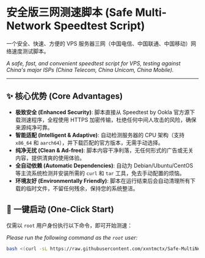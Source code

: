 # 安全版三网测速脚本 (Safe Multi-Network Speedtest Script)

一个安全、快速、方便的 VPS 服务器三网（中国电信、中国联通、中国移动）网络速度测试脚本。

*A safe, fast, and convenient speedtest script for VPS, testing against China's major ISPs (China Telecom, China Unicom, China Mobile).*

---

## ✨ 核心优势 (Core Advantages)

* **极致安全 (Enhanced Security)**: 脚本直接从 Speedtest by Ookla 官方源下载测速程序，全程使用 HTTPS 加密传输，杜绝任何中间人攻击的风险，确保来源纯净可靠。
* **智能适配 (Intelligent & Adaptive)**: 自动检测服务器的 CPU 架构（支持 `x86_64` 和 `aarch64`），并下载匹配的官方版本，无需手动选择。
* **纯净无扰 (Clean & Ad-free)**: 脚本内容干净利落，无任何形式的广告或无关内容，提供清爽的使用体验。
* **全自动依赖 (Automatic Dependencies)**: 自动为 Debian/Ubuntu/CentOS 等主流系统检测并安装所需的 `curl` 和 `tar` 工具，免去手动配置的烦恼。
* **环境友好 (Environmentally Friendly)**: 脚本在运行结束后会自动清理所有下载的临时文件，不留任何残余，保持您的系统整洁。

## 🚀 一键启动 (One-Click Start)

仅需以 `root` 用户身份执行以下命令，即可开始测速：

*Please run the following command as the `root` user:*

```bash
bash <(curl -sL https://raw.githubusercontent.com/xxntmctx/Safe-MultiNetwork-Speedtest/main/safe_speedtest.sh)
```
